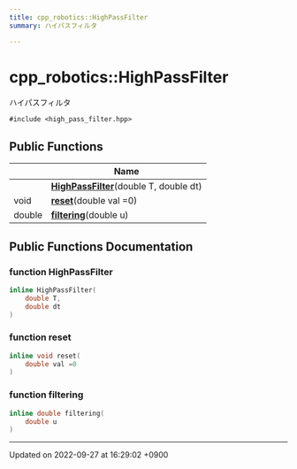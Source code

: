 ```yaml
---
title: cpp_robotics::HighPassFilter
summary: ハイパスフィルタ 

---
```


# cpp_robotics::HighPassFilter



ハイパスフィルタ 


`#include <high_pass_filter.hpp>`

## Public Functions

|                | Name           |
| -------------- | -------------- |
| | **[HighPassFilter](/cpp_robotics/doxybook/Classes/classcpp__robotics_1_1HighPassFilter/#function-highpassfilter)**(double T, double dt) |
| void | **[reset](/cpp_robotics/doxybook/Classes/classcpp__robotics_1_1HighPassFilter/#function-reset)**(double val =0) |
| double | **[filtering](/cpp_robotics/doxybook/Classes/classcpp__robotics_1_1HighPassFilter/#function-filtering)**(double u) |

## Public Functions Documentation

### function HighPassFilter

```cpp
inline HighPassFilter(
    double T,
    double dt
)
```


### function reset

```cpp
inline void reset(
    double val =0
)
```


### function filtering

```cpp
inline double filtering(
    double u
)
```


-------------------------------

Updated on 2022-09-27 at 16:29:02 +0900